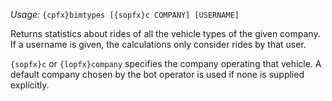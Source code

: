 *Usage:* `{cpfx}bimtypes [{sopfx}c COMPANY] [USERNAME]`

Returns statistics about rides of all the vehicle types of the given company. If a username is given, the calculations only consider rides by that user.

`{sopfx}c` or `{lopfx}company` specifies the company operating that vehicle. A default company chosen by the bot operator is used if none is supplied explicitly.
